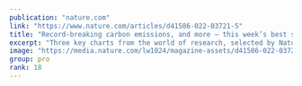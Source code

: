 ```yaml
---
publication: "nature.com"
link: "https://www.nature.com/articles/d41586-022-03721-5"
title: "Record-breaking carbon emissions, and more — this week’s best science graphics"
excerpt: "Three key charts from the world of research, selected by Nature editors."
image: "https://media.nature.com/lw1024/magazine-assets/d41586-022-03721-5/d41586-022-03721-5_23713704.jpg"
group: pro
rank: 18
---
```

